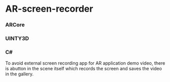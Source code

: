 # AR-screen-recorder
### ARCore
### UINTY3D
### C#


To avoid external screen recording app for AR application demo video,
there is abutton in the scene itself which records the screen and saves the video in the gallery.
